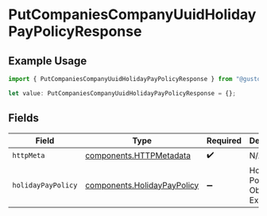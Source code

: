 # PutCompaniesCompanyUuidHolidayPayPolicyResponse

## Example Usage

```typescript
import { PutCompaniesCompanyUuidHolidayPayPolicyResponse } from "@gusto/embedded-api/models/operations/putcompaniescompanyuuidholidaypaypolicy.js";

let value: PutCompaniesCompanyUuidHolidayPayPolicyResponse = {};
```

## Fields

| Field                                                                      | Type                                                                       | Required                                                                   | Description                                                                |
| -------------------------------------------------------------------------- | -------------------------------------------------------------------------- | -------------------------------------------------------------------------- | -------------------------------------------------------------------------- |
| `httpMeta`                                                                 | [components.HTTPMetadata](../../models/components/httpmetadata.md)         | :heavy_check_mark:                                                         | N/A                                                                        |
| `holidayPayPolicy`                                                         | [components.HolidayPayPolicy](../../models/components/holidaypaypolicy.md) | :heavy_minus_sign:                                                         | Holiday Pay Policy Object Example                                          |